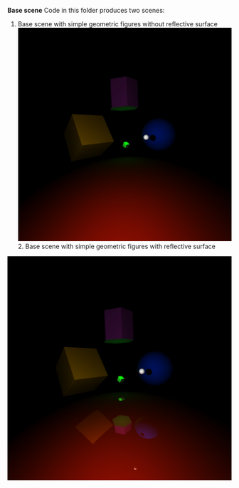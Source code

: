 **Base scene** 
Code in this folder produces two scenes:  
1. Base scene with simple geometric figures without reflective surface  
<img src="https://github.com/dm-medvedev/ray-marching/blob/master/base/result/base-no-reflect.bmp" alt="drawing" width="600"/>  2. Base scene with simple geometric figures with reflective surface  
<img src="https://github.com/dm-medvedev/ray-marching/blob/master/base/result/base-with-reflect.bmp" alt="drawing" width="600"/>
